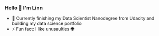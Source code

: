 ### Hello 👋 I'm Linn


- 🌱 Currently finishing my Data Scientist Nanodegree from Udacity and building my data science portfolio
- ⚡ Fun fact: I like unusaulties 👽


<!--
**linnforsman/linnforsman** is a ✨ _special_ ✨ repository because its `README.md` (this file) appears on your GitHub profile.
-->
